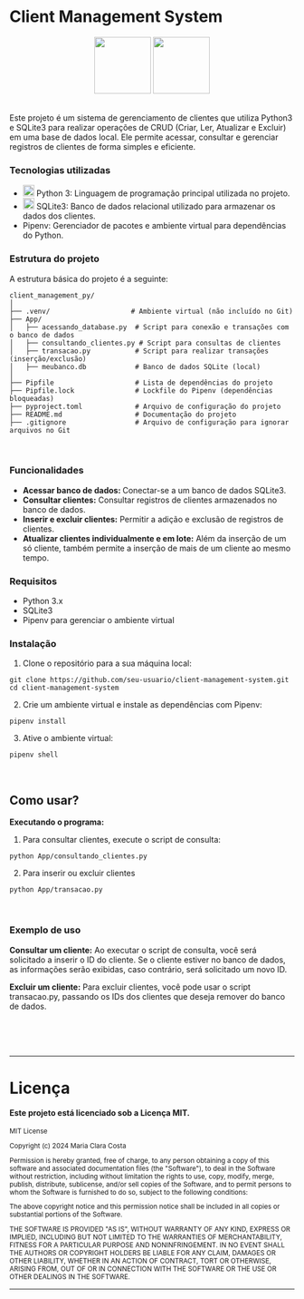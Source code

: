 <h1>Client Management System</h1>

<p align=center><img height='100px' src='https://cdn3.iconfinder.com/data/icons/logos-and-brands-adobe/512/267_Python-512.png'> 
<img height='100px' src='https://miro.medium.com/v2/resize:fit:720/format:webp/1*fMPUMki182HzyVZvo_awDw.png'></p>

<br>
Este projeto é um sistema de gerenciamento de clientes que utiliza Python3 e SQLite3 para realizar operações de CRUD (Criar, Ler, Atualizar e Excluir) em uma base de dados local. Ele permite acessar, consultar e gerenciar registros de clientes de forma simples e eficiente.

<h3>Tecnologias utilizadas</h3>

- <img height='20px' src='https://cdn3.iconfinder.com/data/icons/logos-and-brands-adobe/512/267_Python-512.png'> Python 3: Linguagem de programação principal utilizada no projeto.
- <img height='20px' src='https://miro.medium.com/v2/resize:fit:720/format:webp/1*fMPUMki182HzyVZvo_awDw.png'> SQLite3: Banco de dados relacional utilizado para armazenar os dados dos clientes.
- Pipenv: Gerenciador de pacotes e ambiente virtual para dependências do Python.

<h3>Estrutura do projeto</h3>
A estrutura básica do projeto é a seguinte:

```shell
client_management_py/
│
├── .venv/                    # Ambiente virtual (não incluído no Git)
├── App/
│   ├── acessando_database.py  # Script para conexão e transações com o banco de dados
│   ├── consultando_clientes.py # Script para consultas de clientes
│   ├── transacao.py           # Script para realizar transações (inserção/exclusão)
│   ├── meubanco.db            # Banco de dados SQLite (local)
│
├── Pipfile                    # Lista de dependências do projeto
├── Pipfile.lock               # Lockfile do Pipenv (dependências bloqueadas)
├── pyproject.toml             # Arquivo de configuração do projeto
├── README.md                  # Documentação do projeto
├── .gitignore                 # Arquivo de configuração para ignorar arquivos no Git

```
<br>
<h3>Funcionalidades</h3>

- <b>Acessar banco de dados: </b> Conectar-se a um banco de dados SQLite3.
- <b>Consultar clientes:</b> Consultar registros de clientes armazenados no banco de dados.
- <b>Inserir e excluir clientes:</b> Permitir a adição e exclusão de registros de clientes.
- <b>Atualizar clientes individualmente e em lote:</b> Além da inserção de um só cliente, também permite a inserção de mais de um cliente ao mesmo tempo.

<h3>Requisitos</h3>

- Python 3.x
- SQLite3
- Pipenv para gerenciar o ambiente virtual

<h3>Instalação</h3>

1. Clone o repositório para a sua máquina local:
```shell
git clone https://github.com/seu-usuario/client-management-system.git
cd client-management-system
```

2. Crie um ambiente virtual e instale as dependências com Pipenv:
```shell
pipenv install
```

3. Ative o ambiente virtual:
```shell
pipenv shell
```
<br>
<h2>Como usar?</h2>

<b>Executando o programa:</b>

1. Para consultar clientes, execute o script de consulta:
```shell
python App/consultando_clientes.py
```

2. Para inserir ou excluir clientes
```shell
python App/transacao.py
```
<br>
<h3>Exemplo de uso</h3>
<b>Consultar um cliente:</b>
Ao executar o script de consulta, você será solicitado a inserir o ID do cliente. Se o cliente estiver no banco de dados, as informações serão exibidas, caso contrário, será solicitado um novo ID.

<b>Excluir um cliente:</b>
Para excluir clientes, você pode usar o script transacao.py, passando os IDs dos clientes que deseja remover do banco de dados.

<br>
<br>
<br>

---
<h1>Licença</h1>
<b>Este projeto está licenciado sob a Licença MIT.</b>
<br><br>
<small>
MIT License

Copyright (c) 2024 Maria Clara Costa

Permission is hereby granted, free of charge, to any person obtaining a copy
of this software and associated documentation files (the "Software"), to deal
in the Software without restriction, including without limitation the rights
to use, copy, modify, merge, publish, distribute, sublicense, and/or sell
copies of the Software, and to permit persons to whom the Software is
furnished to do so, subject to the following conditions:

The above copyright notice and this permission notice shall be included in all
copies or substantial portions of the Software.

THE SOFTWARE IS PROVIDED "AS IS", WITHOUT WARRANTY OF ANY KIND, EXPRESS OR
IMPLIED, INCLUDING BUT NOT LIMITED TO THE WARRANTIES OF MERCHANTABILITY,
FITNESS FOR A PARTICULAR PURPOSE AND NONINFRINGEMENT. IN NO EVENT SHALL THE
AUTHORS OR COPYRIGHT HOLDERS BE LIABLE FOR ANY CLAIM, DAMAGES OR OTHER
LIABILITY, WHETHER IN AN ACTION OF CONTRACT, TORT OR OTHERWISE, ARISING FROM,
OUT OF OR IN CONNECTION WITH THE SOFTWARE OR THE USE OR OTHER DEALINGS IN THE
SOFTWARE.

</small>

---
